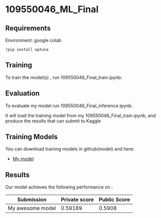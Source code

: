 # 109550046_ML_Final

## Requirements

Environment: google colab

```setup
!pip install optuna
```

## Training

To train the model(s) , run 109550046_Final_train.ipynb:

## Evaluation

To evaluate my model run 109550046_Final_inference.ipynb:

It will load the training model from my 109550046_Final_train.ipynb, and produce the results that can submit to Kaggle


## Training Models

You can download training models in github(model) and here:

- [My model]([https://drive.google.com/mymodel.pth](https://drive.google.com/file/d/1LjcYAse3otPVcob4ixxsKgN7YgWHXVzU/view?usp=sharing))

## Results

Our model achieves the following performance on :

| Submission         |  Private score  |  Public Score  |
| ------------------ |---------------- | -------------- |
| My awesome model   |     0.59189     |     0.5908     |

